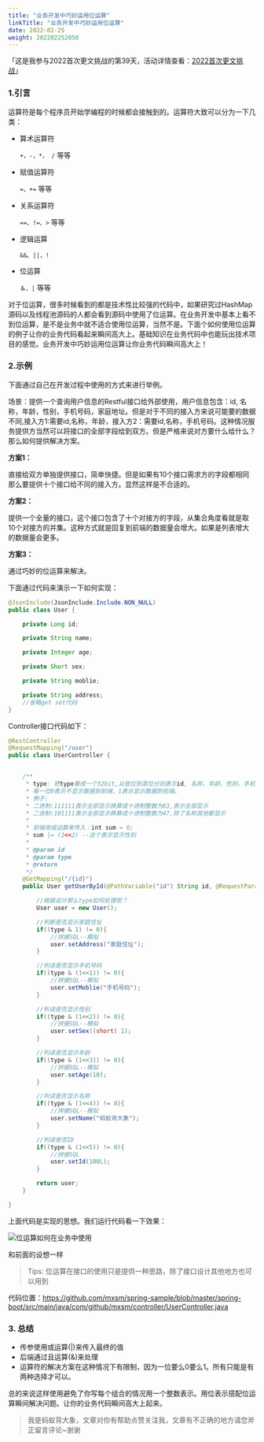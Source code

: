 ```yaml
---
title: "业务开发中巧妙运用位运算"
linkTitle: "业务开发中巧妙运用位运算"
date: 2022-02-25
weight: 202202252050
---
```


「这是我参与2022首次更文挑战的第39天，活动详情查看：[2022首次更文挑战](https://juejin.cn/post/7052884569032392740)」

### 1.引言

运算符是每个程序员开始学编程的时候都会接触到的。运算符大致可以分为一下几类：

- 算术运算符

  `+，-，*， /` 等等

- 赋值运算符

  `=、+=` 等等

- 关系运算符

  `==、!=、>`  等等

- 逻辑运算

  `&&、||，!`

- 位运算

  `＆、|` 等等

对于位运算，很多时候看到的都是技术性比较强的代码中，如果研究过HashMap源码以及线程池源码的人都会看到源码中使用了位运算。在业务开发中基本上看不到位运算，是不是业务中就不适合使用位运算，当然不是。下面个如何使用位运算的例子让你的业务代码看起来瞬间高大上。基础知识在业务代码中也能玩出技术项目的感觉。业务开发中巧妙运用位运算让你业务代码瞬间高大上！

### 2.示例

下面通过自己在开发过程中使用的方式来进行举例。

场景：提供一个查询用户信息的Restful接口给外部使用，用户信息包含：id, 名称，年龄，性别，手机号码，家庭地址。但是对于不同的接入方来说可能要的数据不同,接入方1:需要id,名称，年龄，接入方2：需要id,名称，手机号码。这种情况服务提供方当然可以将接口的全部字段给到双方。但是严格来说对方要什么给什么？那么如何提供解决方案。

**方案1：**

直接给双方单独提供接口，简单快捷。但是如果有10个接口需求方的字段都相同那么要提供十个接口给不同的接入方。显然这样是不合适的。

**方案2：**

提供一个全量的接口，这个接口包含了十个对接方的字段，从集合角度看就是取10个对接方的并集。这种方式就是回复到前端的数据量会增大。如果是列表增大的数据量会更多。

**方案3：**

通过巧妙的位运算来解决。

下面通过代码来演示一下如何实现：

```java
@JsonInclude(JsonInclude.Include.NON_NULL)
public class User {

    private Long id;

    private String name;

    private Integer age;

    private Short sex;

    private String moblie;

    private String address;
	//省略get set代码
}
```

Controller接口代码如下：

```java
@RestController
@RequestMapping("/user")
public class UserController {


    /**
     * type: 把type看成一个32bit,从低位到高位分别表示id, 名称，年龄，性别，手机号码，家庭地址。
     * 每一位0表示不显示数据到前端，1表示显示数据到前端。
     * 例子:
     * 二进制:111111表示全部显示换算成十进制整数为63,表示全部显示
     * 二进制:101111表示全部显示换算成十进制整数为47,除了名称其他都显示
     *
     * 前端用或运算来传入：int sum = 0;
     * sum |= (1<<2) --这个表示显示性别
     *
     * @param id
     * @param type
     * @return
     */
    @GetMapping("/{id}")
    public User getUserById(@PathVariable("id") String id, @RequestParam(value = "type", defaultValue = "63") int type){

        //根据设计那么type如何处理呢？
        User user = new User();

        //判断是否显示家庭住址
        if((type & 1) != 0){
            //拼接SQL--模拟
            user.setAddress("家庭住址");
        }

        //判读是否显示手机号码
        if((type & (1<<1)) != 0){
            //拼接SQL--模拟
            user.setMoblie("手机号码");
        }

        //判读是否显示性别
        if((type & (1<<2)) != 0){
            //拼接SQL--模拟
            user.setSex((short) 1);
        }

        //判读是否显示年龄
        if((type & (1<<3)) != 0){
            //拼接SQL--模拟
            user.setAge(10);
        }

        //判读是否显示名称
        if((type & (1<<4)) != 0){
            //拼接SQL--模拟
            user.setName("蚂蚁背大象");
        }

        //判读是否ID
        if((type & (1<<5)) != 0){
            //拼接SQL
            user.setId(100L);
        }

        return user;
    }

}
```

上面代码是实现的思想。我们运行代码看一下效果：

![位运算如何在业务中使用](C:\Users\mxsm\Desktop\pic\位运算如何在业务中使用.gif)

和前面的设想一样

> Tips: 位运算在接口的使用只是提供一种思路，除了接口设计其他地方也可以用到

代码位置：https://github.com/mxsm/spring-sample/blob/master/spring-boot/src/main/java/com/github/mxsm/controller/UserController.java

### 3. 总结

- 传参使用或运算(|)来传入最终的值
- 后端通过且运算(&)来处理
- 运算符的解决方案在这种情况下有限制，因为一位要么0要么1。所有只能是有两种选择才可以。

总的来说这样使用避免了你写每个组合的情况用一个整数表示。用位表示搭配位运算瞬间解决问题。让你的业务代码瞬间高大上起来。

> 我是蚂蚁背大象，文章对你有帮助点赞关注我，文章有不正确的地方请您斧正留言评论~谢谢